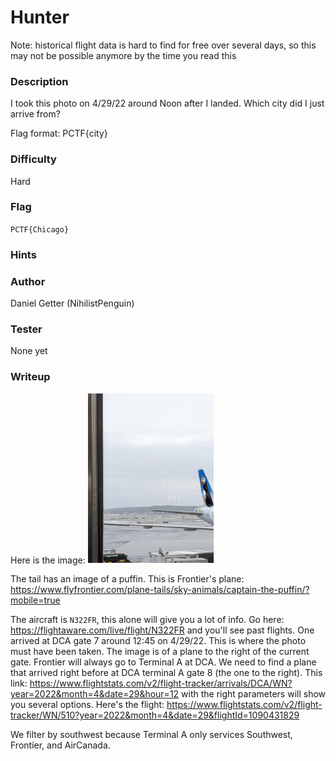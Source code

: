 # Hunter

Note: historical flight data is hard to find for free over several days, so this may not be possible anymore by the time you read this

### Description
I took this photo on 4/29/22 around Noon after I landed. Which city did I just arrive from?

Flag format: PCTF{city}

### Difficulty
Hard

### Flag
`PCTF{Chicago}`

### Hints

### Author
Daniel Getter (NihilistPenguin)

### Tester
None yet

### Writeup

Here is the image:
<img src="https://github.com/NihilistPenguin/PatriotCTF2022-Writeups/raw/main/writeup-images/hunter.png" width=40%  height=40%>

The tail has an image of a puffin. This is Frontier's plane: https://www.flyfrontier.com/plane-tails/sky-animals/captain-the-puffin/?mobile=true

The aircraft is `N322FR`, this alone will give you a lot of info. Go here: https://flightaware.com/live/flight/N322FR and you'll see past flights. One arrived at DCA gate 7 around 12:45 on 4/29/22. This is where the photo must have been taken. The image is of a plane to the right of the current gate. Frontier will always go to Terminal A at DCA. We need to find a plane that arrived right before at DCA terminal A gate 8 (the one to the right). This link: https://www.flightstats.com/v2/flight-tracker/arrivals/DCA/WN?year=2022&month=4&date=29&hour=12 with the right parameters will show you several options. Here's the flight: https://www.flightstats.com/v2/flight-tracker/WN/510?year=2022&month=4&date=29&flightId=1090431829

We filter by southwest because Terminal A only services Southwest, Frontier, and AirCanada.
